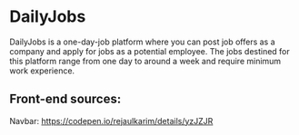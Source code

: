 # DailyJobs

DailyJobs is a one-day-job platform where you can post job offers as a company
and apply for jobs as a potential employee. The jobs destined for this platform
range from one day to around a week and require minimum work experience.

## Front-end sources:

Navbar: https://codepen.io/rejaulkarim/details/yzJZJR